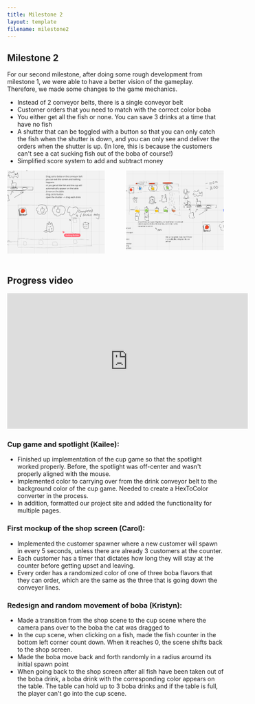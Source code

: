 ```yaml
---
title: Milestone 2
layout: template
filename: milestone2
--- 
```


## Milestone 2

For our second milestone, after doing some rough development from milestone 1, we were able to have a better vision of the gameplay. Therefore, we made some changes to the game mechanics.

- Instead of 2 conveyor belts, there is a single conveyor belt
- Customer orders that you need to match with the correct color boba
- You either get all the fish or none. You can save 3 drinks at a time that have no fish
- A shutter that can be toggled with a button so that you can only catch the fish when the shutter is down, and you can only see and deliver the orders when the shutter is up. (In lore, this is because the customers can't see a cat sucking fish out of the boba of course!)
- Simplified score system to add and subtract money

<img src="Assets/brainstorm2-1.png" alt="first-brainstorm" style="display: block; margin-left: auto; margin-right: 20px; float: left; width: 45%; margin-bottom: 50px;"/>

<img src="Assets/brainstorm2-2.png" alt="first-brainstorm" style="display: block; margin-left: 20px; margin-right: auto; float: right; width: 45%; margin-bottom: 80px;"/>



## Progress video

<iframe width="560" height="315" src="https://www.youtube.com/embed/myoKa336WG0?si=zb7Xc-G3D-WG2Sxp" title="YouTube video player" frameborder="0" allow="accelerometer; autoplay; clipboard-write; encrypted-media; gyroscope; picture-in-picture; web-share" referrerpolicy="strict-origin-when-cross-origin" allowfullscreen></iframe>

### Cup game and spotlight (Kailee):

- Finished up implementation of the cup game so that the spotlight worked properly. Before, the spotlight was off-center and wasn't properly aligned with the mouse.
- Implemented color to carrying over from the drink conveyor belt to the background color of the cup game. Needed to create a HexToColor converter in the process.
- In addition, formatted our project site and added the functionality for multiple pages.

### First mockup of the shop screen (Carol):

- Implemented the customer spawner where a new customer will spawn in every 5 seconds, unless there are already 3 customers at the counter.
- Each customer has a timer that dictates how long they will stay at the counter before getting upset and leaving.
- Every order has a randomized color of one of three boba flavors that they can order, which are the same as the three that is going down the conveyer lines.

### Redesign and random movement of boba (Kristyn):

- Made a transition from the shop scene to the cup scene where the camera pans over to the boba the cat was dragged to
- In the cup scene, when clicking on a fish, made the fish counter in the bottom left corner count down. When it reaches 0, the scene shifts back to the shop screen.
- Made the boba move back and forth randomly in a radius aroumd its initial spawn point 
- When going back to the shop screen after all fish have been taken out of the boba drink, a boba drink with the corresponding color appears on the table. The table can hold up to 3 boba drinks and if the table is full, the player can't go into the cup scene. 
